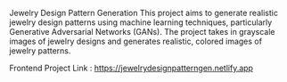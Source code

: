 Jewelry Design Pattern Generation
This project aims to generate realistic jewelry design patterns using machine learning techniques, particularly Generative Adversarial Networks (GANs). The project takes in grayscale images of jewelry designs and generates realistic, colored images of jewelry patterns.

Frontend Project Link : https://jewelrydesignpatterngen.netlify.app
